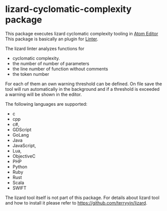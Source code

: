 # lizard-cyclomatic-complexity package

This package executes lizard cyclomatic complexity tooling in [Atom Editor](http://atom.io)
This package is basically an plugin for [Linter](https://github.com/AtomLinter/Linter).

The lizard linter analyzes functions for
- cyclomatic complexity.
- the number of number of parameters
- the line number of  function without comments
- the token number

For each of them an own warning threshold can be defined.
On file save the tool will run automatically in the background and if a threshold is exceeded a warning will be shown in the editor.

The following languages are supported:
- c
- cpp
- c#,
- GDScript
- GoLang
- Java
- JavaScript,
- Lua,
- ObjectiveC
- PHP
- Python
- Ruby
- Rust
- Scala
- SWIFT

The lizard tool itself is not part of this package.
For details about lizard tool and how to install it please refer to https://github.com/terryyin/lizard.
